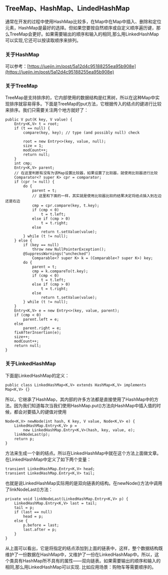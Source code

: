 ## TreeMap、HashMap、LindedHashMap

通常在开发的过程中使用HashMap比较多，在Map中在Map中插入、删除和定位元素，HashMap是最好的选择。但如果您要按自然顺序或自定义顺序遍历键，那么TreeMap会更好。如果需要输出的顺序和输入的相同,那么用LinkedHashMap可以实现,它还可以按读取顺序来排列。

### 关于HashMap

可以参考：[https://juejin.im/post/5a12d4c95188255ea95b908e](https://juejin.im/post/5a12d4c95188255ea95b908e)

### 关于TreeMap

TreeMap是支持排序的，它内部使用的数据结构是红黑树，所以在这种Map中实现排序就容易得多。下面是TreeMap的put方法，它根据传入的结点的键进行比较来排序。我们只需要关注两个地方就好了：

    public V put(K key, V value) {
        Entry<K,V> t = root;
        if (t == null) {
            compare(key, key); // type (and possibly null) check

            root = new Entry<>(key, value, null);
            size = 1;
            modCount++;
            return null;
        }
        int cmp;
        Entry<K,V> parent;
        // 在这里判断有没有为该Map设置比较器，如果设置了比较器，就使用比较器进行比较
        Comparator<? super K> cpr = comparator;
        if (cpr != null) {
            do {
                parent = t;
                // 这里和下面的一样，其实就是使用比较器比较的结果决定将结点插入到左边还是右边
                cmp = cpr.compare(key, t.key);
                if (cmp < 0)
                    t = t.left;
                else if (cmp > 0)
                    t = t.right;
                else
                    return t.setValue(value);
            } while (t != null);
        } else {
            if (key == null)
                throw new NullPointerException();
            @SuppressWarnings("unchecked")
                Comparable<? super K> k = (Comparable<? super K>) key;
            do {
                parent = t;
                cmp = k.compareTo(t.key);
                if (cmp < 0)
                    t = t.left;
                else if (cmp > 0)
                    t = t.right;
                else
                    return t.setValue(value);
            } while (t != null);
        }
        Entry<K,V> e = new Entry<>(key, value, parent);
        if (cmp < 0)
            parent.left = e;
        else
            parent.right = e;
        fixAfterInsertion(e);
        size++;
        modCount++;
        return null;
    }

### 关于LinkedHashMap

下面是LinkedHashMap的定义：

    public class LinkedHashMap<K,V> extends HashMap<K,V> implements Map<K,V> {}

所以，它继承了HashMap，其内部的许多方法都是直接使用了HashMap中的方法。因为我们知道每次当我们使用HashMap.put()方法向HashMap中插入值的时候，都会对要插入的键值对使用

    Node<K,V> newNode(int hash, K key, V value, Node<K,V> e) {
        LinkedHashMap.Entry<K,V> p =
            new LinkedHashMap.Entry<K,V>(hash, key, value, e);
        linkNodeLast(p);
        return p;
    }


方法来生成一个新的结点。所以在LinkedHashMap中就在这个方法上面做文章。在LinkedHashMap中定义了如下两个变量：

    transient LinkedHashMap.Entry<K,V> head;
    transient LinkedHashMap.Entry<K,V> tail;

也就是说LinkedHashMap实际用的是双向链表的结构。在newNode()方法中调用了linkNodeLast()方法：

    private void linkNodeLast(LinkedHashMap.Entry<K,V> p) {
        LinkedHashMap.Entry<K,V> last = tail;
        tail = p;
        if (last == null)
            head = p;
        else {
            p.before = last;
            last.after = p;
        }
    }

从上面可以看出，它是将指定的结点添加到上面的链表中，这样，整个数据结构既维护了一份数据在HashMap中，又维护了一份在LinkedHashMap中。所以，这个类具有HashMap所不具有的属性——双向链表。如果需要输出的顺序和输入的相同,那么用LinkedHashMap可以实现. 比如应用场景：购物车等需要顺序的。
